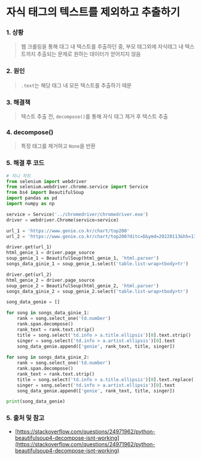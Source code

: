 # 자식 태그의 텍스트를 제외하고 추출하기

### 1. 상황

> 웹 크롤링을 통해 대그 내 텍스트를 추출하던 중, 부모 태그외에 자식태그 내 텍스트까지 추출되는 문제로 원하는 데이터가 얻어지지 않음
> 

### 2. 원인

> `.text`는 해당 태그 내 모든 텍스트를 추출하기 때문
> 

### 3. 해결책

> 텍스트 추출 전, `decompose()`를 통해 자식 태그 제거 후 텍스트 추출
> 

### 4. decompose()

> 특정 태그를 제거하고 `None`을 반환
> 

### 5. 해결 후 코드

```python
# 지니 차트
from selenium import webdriver
from selenium.webdriver.chrome.service import Service
from bs4 import BeautifulSoup
import pandas as pd
import numpy as np

service = Service('../chromedriver/chromedriver.exe')
driver = webdriver.Chrome(service=service)

url_1 = 'https://www.genie.co.kr/chart/top200'
url_2 = 'https://www.genie.co.kr/chart/top200?ditc=D&ymd=20220113&hh=13&rtm=Y&pg=2'

driver.get(url_1)
html_genie_1 = driver.page_source
soup_genie_1 = BeautifulSoup(html_genie_1, 'html.parser')
songs_data_ginie_1 = soup_genie_1.select('table.list-wrap>tbody>tr')

driver.get(url_2)
html_genie_2 = driver.page_source
soup_genie_2 = BeautifulSoup(html_genie_2, 'html.parser')
songs_data_ginie_2 = soup_genie_2.select('table.list-wrap>tbody>tr')

song_data_genie = []

for song in songs_data_ginie_1:
    rank = song.select_one('td.number')
    rank.span.decompose()
    rank_text = rank.text.strip()
    title = song.select('td.info > a.title.ellipsis')[0].text.strip()
    singer = song.select('td.info > a.artist.ellipsis')[0].text
    song_data_genie.append(['genie', rank_text, title, singer])
    
for song in songs_data_ginie_2:
    rank = song.select_one('td.number')
    rank.span.decompose()
    rank_text = rank.text.strip()
    title = song.select('td.info > a.title.ellipsis')[0].text.replace('19금','').strip()
    singer = song.select('td.info > a.artist.ellipsis')[0].text
    song_data_genie.append(['genie', rank_text, title, singer])

print(song_data_genie)
```

### 5. 출처 및 참고

- [https://stackoverflow.com/questions/24971962/python-beautifulsoup4-decompose-isnt-working](https://stackoverflow.com/questions/24971962/python-beautifulsoup4-decompose-isnt-working)